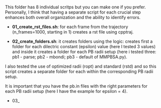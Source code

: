 This folder has 8 individual scritps but you can make one if you prefer. Personally, I think that having a separate script for each crucial step enhances both overall organization and the ability to identify errors. 

- **01_create_rst_files.sh**: for each frame from the trajectory (n_frames=1000, starting in 1) creates a rst file using cpptraj.

- **02_create_folders.sh**: it creates folders using the logic: creates first a folder for each dilectric constant (epsilon) value (here I tested 3 values) and inside it creates a folder for each PB radii setup (here i tested three: pb1 - parse; pb2 - mbondi; pb3 - default of MMPBSA.py). 

I also tested the use of optimized radii (ropt) and standard (rstd) and so this script creates a separate folder for each within the corresponding PB radii setup. 

It is important that you have the pb.in files with the right parameters for each PB radii setup (here I have the example for epsilon = 4). 

- 03_
